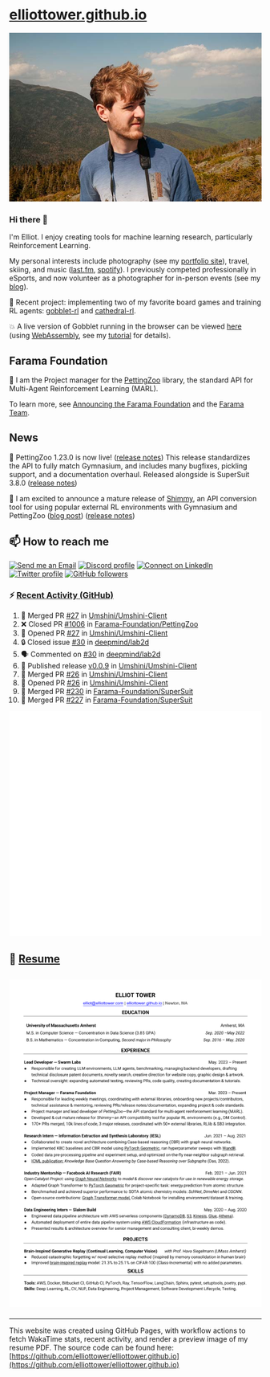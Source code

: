 # [elliottower.github.io](https://github.com/elliottower/elliottower.github.io)

[![A wild Elliot on Mt Washington](https://raw.githubusercontent.com/elliottower/elliottower.github.io/main/src/jpg/DSCF7539-600px.jpg?raw=true)](https://raw.githubusercontent.com/elliottower/elliottower.github.io/main/src/jpg/DSCF7539.jpg?raw=true)

### Hi there 👋

I'm Elliot. I enjoy creating tools for machine learning research, particularly Reinforcement Learning.

My personal interests include photography (see my [portfolio site](https://www.elliottower.com/)), travel, skiing, and music ([last.fm](https://www.last.fm/user/ajsdlfkwer), [spotify](https://open.spotify.com/user/12132818380)). I previously competed professionally in eSports, and now volunteer as a photographer for in-person events (see my [blog](https://www.elliottower.com/stories/?category=events)).

🤖 Recent project: implementing two of my favorite board games and training RL agents: [gobblet-rl](https://github.com/elliottower/gobblet-rl) and [cathedral-rl](https://github.com/elliottower/cathedral-rl). 

💥 A live version of Gobblet running in the browser can be viewed [here](https://elliottower.github.io/gobblet-rl/) (using [WebAssembly](https://webassembly.org/), see my [tutorial](https://github.com/elliottower/gobblet-rl/blob/main/tutorials/WebAssembly/web_assembly.md) for details).

## Farama Foundation

🚀 I am the Project manager for the [PettingZoo](https://github.com/Farama-Foundation/PettingZoo) library, the standard API for Multi-Agent Reinforcement Learning (MARL). 

To learn more, see [Announcing the Farama Foundation](https://farama.org/Announcing-The-Farama-Foundation) and the [Farama Team](https://farama.org/team).

## News

🎉 PettingZoo 1.23.0 is now live! ([release notes](https://github.com/Farama-Foundation/PettingZoo/releases/tag/1.23.0)) This release standardizes the API to fully match Gymnasium, and includes many bugfixes, pickling support, and a documentation overhaul. Released alongside is SuperSuit 3.8.0 ([release notes](https://github.com/Farama-Foundation/SuperSuit/releases/tag/3.8.0)) 

<!-- ![GitHub Release Date](https://img.shields.io/github/release-date/Farama-Foundation/PettingZoo) -->

🎉 I am excited to announce a mature release of [Shimmy](https://github.com/Farama-Foundation/Shimmy), an API conversion tool for using popular external RL environments with Gymnasium and PettingZoo ([blog post](https://farama.org/Announcing-Shimmy)) ([release notes](https://github.com/Farama-Foundation/Shimmy/releases/tag/v1.0.0)) 

## 📫 How to reach me

 [![Send me an Email](https://img.shields.io/badge/email-elliot%40elliottower.com-blue)](mailto:elliot@elliottower.com)
 [![Discord profile](https://img.shields.io/badge/Discord-7289DA?style=flat&logo=discord&logoColor=white)](https://discord.com/users/83091537923145728)
 [![Connect on LinkedIn](https://img.shields.io/badge/--linkedin?label=LinkedIn&logo=LinkedIn&style=social)](https://www.linkedin.com/in/elliot-tower)
 [![Twitter profile](https://img.shields.io/twitter/follow/elliottower?style=social)](https://twitter.com/ElliotTower/)
 [![GitHub followers](https://img.shields.io/github/followers/elliottower?style=social)](https://github.com/elliottower/)

### ⚡ [Recent Activity (GitHub)](https://github.com/elliottower)

<!--START_SECTION:activity-->
1. 🎉 Merged PR [#27](https://github.com/Umshini/Umshini-Client/pull/27) in [Umshini/Umshini-Client](https://github.com/Umshini/Umshini-Client)
2. ❌ Closed PR [#1006](https://github.com/Farama-Foundation/PettingZoo/pull/1006) in [Farama-Foundation/PettingZoo](https://github.com/Farama-Foundation/PettingZoo)
3. 💪 Opened PR [#27](https://github.com/Umshini/Umshini-Client/pull/27) in [Umshini/Umshini-Client](https://github.com/Umshini/Umshini-Client)
4. 🔒 Closed issue [#30](https://github.com/deepmind/lab2d/issues/30) in [deepmind/lab2d](https://github.com/deepmind/lab2d)
5. 🗣 Commented on [#30](https://github.com/deepmind/lab2d/issues/30#issuecomment-1644298214) in [deepmind/lab2d](https://github.com/deepmind/lab2d)
6. 🚀 Published release [v0.0.9](https://github.com/Umshini/Umshini-Client/releases/tag/v0.0.9) in [Umshini/Umshini-Client](https://github.com/Umshini/Umshini-Client)
7. 🎉 Merged PR [#26](https://github.com/Umshini/Umshini-Client/pull/26) in [Umshini/Umshini-Client](https://github.com/Umshini/Umshini-Client)
8. 💪 Opened PR [#26](https://github.com/Umshini/Umshini-Client/pull/26) in [Umshini/Umshini-Client](https://github.com/Umshini/Umshini-Client)
9. 🎉 Merged PR [#230](https://github.com/Farama-Foundation/SuperSuit/pull/230) in [Farama-Foundation/SuperSuit](https://github.com/Farama-Foundation/SuperSuit)
10. 🎉 Merged PR [#227](https://github.com/Farama-Foundation/SuperSuit/pull/227) in [Farama-Foundation/SuperSuit](https://github.com/Farama-Foundation/SuperSuit)
<!--END_SECTION:activity-->


<picture>
  <a href="https://metrics.lecoq.io/insights?user=elliottower">
   <img src="/github-metrics.svg" alt="Metrics">
  </a>
</picture>

## 📄 [Resume](https://elliottower.github.io/src/pdf/resume.pdf)

<!-- PDF-TO-MARKDOWN:START -->
![Page 1](src/png/page1.png "Page 1")
---
<!-- PDF-TO-MARKDOWN:END -->

----

This website was created using GitHub Pages, with workflow actions to fetch WakaTime stats, recent activity, and render a preview image of my resume PDF. The source code can be found here: [https://github.com/elliottower/elliottower.github.io](https://github.com/elliottower/elliottower.github.io)
